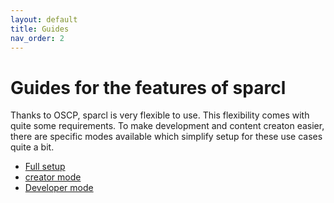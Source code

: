 ```yaml
---
layout: default
title: Guides
nav_order: 2
---
```


# Guides for the features of sparcl

Thanks to OSCP, sparcl is very flexible to use. This flexibility comes with quite some requirements. To make development and content creaton easier, there are specific modes available which simplify setup for these use cases quite a bit.

* [Full setup](fullsetup.md)
* [creator mode](creatormode.md)
* [Developer mode](developermode.md)
